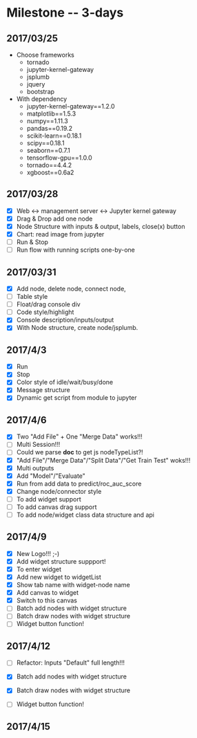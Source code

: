 # Milestone -- 3-days
## 2017/03/25
* Choose frameworks
    * tornado
    * jupyter-kernel-gateway
    * jsplumb
    * jquery
    * bootstrap
* With dependency
    * jupyter-kernel-gateway==1.2.0
    * matplotlib==1.5.3
    * numpy==1.11.3
    * pandas==0.19.2
    * scikit-learn==0.18.1
    * scipy==0.18.1
    * seaborn==0.7.1
    * tensorflow-gpu==1.0.0
    * tornado==4.4.2
    * xgboost==0.6a2

## 2017/03/28
- [x] Web <-> management server <-> Jupyter kernel gateway
- [x] Drag & Drop add one node
- [x] Node Structure with inputs & output, labels, close(x) button
- [X] Chart: read image from jupyter
- [ ] Run & Stop
- [ ] Run flow with running scripts one-by-one

## 2017/03/31
- [x] Add node, delete node, connect node,
- [ ] Table style
- [ ] Float/drag console div
- [ ] Code style/highlight
- [x] Console description/inputs/output
- [x] With Node structure, create node/jsplumb.

## 2017/4/3
- [x] Run 
- [x] Stop
- [x] Color style of idle/wait/busy/done
- [x] Message structure
- [x] Dynamic get script from module to jupyter

## 2017/4/6
- [x] Two "Add File" + One "Merge Data" works!!!
- [ ] Multi Session!!!
- [ ] Could we parse __doc__ to get js nodeTypeList?!
- [x] "Add File"/"Merge Data"/"Split Data"/"Get Train Test" woks!!!
- [x] Multi outputs
- [x] Add "Model"/"Evaluate"
- [x] Run from add data to predict/roc_auc_score
- [x] Change node/connector style
- [ ] To add widget support
- [ ] To add canvas drag support
- [ ] To add node/widget class data structure and api

## 2017/4/9
- [x] New Logo!!! ;-)
- [x] Add widget structure suppport!
- [x] To enter widget
- [x] Add new widget to widgetList
- [x] Show tab name with widget-node name
- [x] Add canvas to widget
- [x] Switch to this canvas
- [ ] Batch add nodes with widget structure
- [ ] Batch draw nodes with widget structure
- [ ] Widget button function!

## 2017/4/12
- [ ] Refactor: Inputs "Default" full length!!!
- [x] Batch add nodes with widget structure
- [x] Batch draw nodes with widget structure
- [ ] Widget button function!


## 2017/4/15
